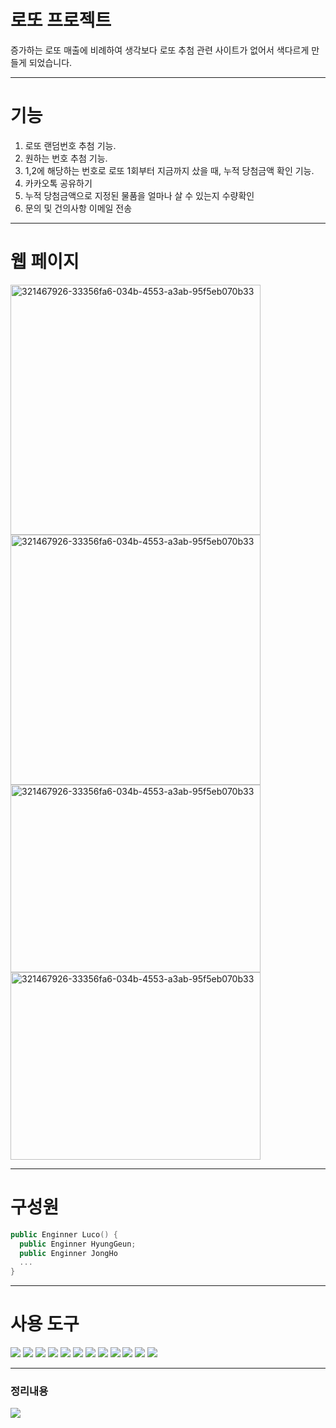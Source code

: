 # 로또 프로젝트 
증가하는 로또 매출에 비례하여 생각보다 로또 추첨 관련 사이트가 없어서 색다르게 만들게 되었습니다.


---

# 기능

1) 로또 랜덤번호 추첨 기능.
2) 원하는 번호 추첨 기능.
3) 1,2에 해당하는 번호로 로또 1회부터 지금까지 샀을 때, 누적 당첨금액 확인 기능.
4) 카카오톡 공유하기
5) 누적 당첨금액으로 지정된 물품을 얼마나 살 수 있는지 수량확인
6) 문의 및 건의사항 이메일 전송



  





---
# 웹 페이지    

<img width="400" alt="321467926-33356fa6-034b-4553-a3ab-95f5eb070b33" src="https://github.com/HyungGeun94/luko6/assets/152036928/7f0c4d40-479f-41fb-b9cd-17946269b3d3">
<img width="400" alt="321467926-33356fa6-034b-4553-a3ab-95f5eb070b33" src="https://github.com/HyungGeun94/luko6/assets/152036928/d5f91bf1-e24c-4306-9cb2-340987b7ceae">
<img width="400" height = "300" alt="321467926-33356fa6-034b-4553-a3ab-95f5eb070b33" src="https://github.com/HyungGeun94/luko6/assets/152036928/eaf8b1f1-0edc-4d59-b809-e890e98a66ea">
<img width="400" height = "300" alt="321467926-33356fa6-034b-4553-a3ab-95f5eb070b33" src="https://github.com/HyungGeun94/luko6/assets/152036928/a6280715-daf2-41dd-8055-cd1d33c8e918">


---


# 구성원
```swift
public Enginner Luco() {
  public Enginner HyungGeun;
  public Enginner JongHo
  ...
}
```


---

# 사용 도구

<img src="https://img.shields.io/badge/springboot 3.2.3 -6DB33F?style=for-the-badge&logo=springboot&logoColor=white">

<img src="https://img.shields.io/badge/java 17 -007396?style=for-the-badge&logo=java&logoColor=white">
<img src="https://img.shields.io/badge/mysql 8.0.28 -4479A1?style=for-the-badge&logo=mysql&logoColor=white">


<img src="https://img.shields.io/badge/git-F05032?style=for-the-badge&logo=git&logoColor=white">

<img src="https://img.shields.io/badge/github-181717?style=for-the-badge&logo=github&logoColor=white">
  


 <img src="https://img.shields.io/badge/amazonaws-232F3E?style=for-the-badge&logo=amazonaws&logoColor=white"> 

 <img src="https://img.shields.io/badge/amazonec2-232F3E?style=for-the-badge&logo=amazonec2&logoColor=white"> 

  <img src="https://img.shields.io/badge/amazonRDS-232F3E?style=for-the-badge&logo=amazonrds&logoColor=white"> 



 

  <img src="https://img.shields.io/badge/html5-E34F26?style=for-the-badge&logo=html5&logoColor=white">

  <img src="https://img.shields.io/badge/css-1572B6?style=for-the-badge&logo=css3&logoColor=white">

  <img src="https://img.shields.io/badge/javascript-F7DF1E?style=for-the-badge&logo=javascript&logoColor=black">

  <img src="https://img.shields.io/badge/jquery 3.7.1 -0769AD?style=for-the-badge&logo=jquery&logoColor=white">

  

  ---



### 정리내용
<a href="https://carpal-dumpling-37b.notion.site/5ae55b5632ed4e719effd6abe0558f83?v=2dc108364f7542d6a1557ef722396c66&pvs=4" target="_blank">
                   <img src="https://img.shields.io/badge/notion-181717?style=for-the-badge&logo=notion&logoColor=white">
                </a>
                
